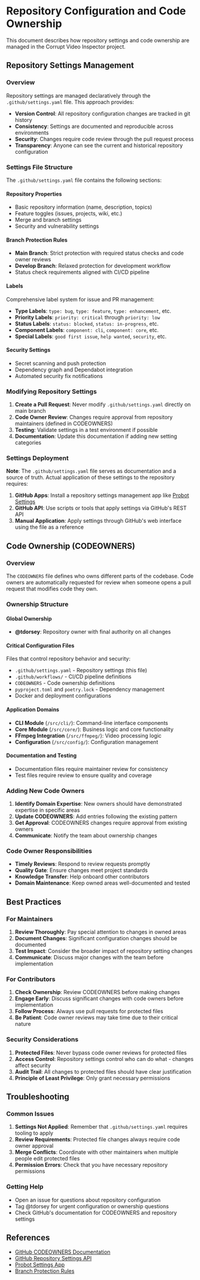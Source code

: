 # Repository Configuration and Code Ownership

This document describes how repository settings and code ownership are managed in the Corrupt Video Inspector project.

## Repository Settings Management

### Overview

Repository settings are managed declaratively through the `.github/settings.yaml` file. This approach provides:

- **Version Control**: All repository configuration changes are tracked in git history
- **Consistency**: Settings are documented and reproducible across environments
- **Security**: Changes require code review through the pull request process
- **Transparency**: Anyone can see the current and historical repository configuration

### Settings File Structure

The `.github/settings.yaml` file contains the following sections:

#### Repository Properties
- Basic repository information (name, description, topics)
- Feature toggles (issues, projects, wiki, etc.)
- Merge and branch settings
- Security and vulnerability settings

#### Branch Protection Rules
- **Main Branch**: Strict protection with required status checks and code owner reviews
- **Develop Branch**: Relaxed protection for development workflow
- Status check requirements aligned with CI/CD pipeline

#### Labels
Comprehensive label system for issue and PR management:
- **Type Labels**: `type: bug`, `type: feature`, `type: enhancement`, etc.
- **Priority Labels**: `priority: critical` through `priority: low`
- **Status Labels**: `status: blocked`, `status: in-progress`, etc.
- **Component Labels**: `component: cli`, `component: core`, etc.
- **Special Labels**: `good first issue`, `help wanted`, `security`, etc.

#### Security Settings
- Secret scanning and push protection
- Dependency graph and Dependabot integration
- Automated security fix notifications

### Modifying Repository Settings

1. **Create a Pull Request**: Never modify `.github/settings.yaml` directly on main branch
2. **Code Owner Review**: Changes require approval from repository maintainers (defined in CODEOWNERS)
3. **Testing**: Validate settings in a test environment if possible
4. **Documentation**: Update this documentation if adding new setting categories

### Settings Deployment

**Note**: The `.github/settings.yaml` file serves as documentation and a source of truth. Actual application of these settings to the repository requires:

1. **GitHub Apps**: Install a repository settings management app like [Probot Settings](https://github.com/probot/settings)
2. **GitHub API**: Use scripts or tools that apply settings via GitHub's REST API
3. **Manual Application**: Apply settings through GitHub's web interface using the file as a reference

## Code Ownership (CODEOWNERS)

### Overview

The `CODEOWNERS` file defines who owns different parts of the codebase. Code owners are automatically requested for review when someone opens a pull request that modifies code they own.

### Ownership Structure

#### Global Ownership
- **@tdorsey**: Repository owner with final authority on all changes

#### Critical Configuration Files
Files that control repository behavior and security:
- `.github/settings.yaml` - Repository settings (this file)
- `.github/workflows/` - CI/CD pipeline definitions  
- `CODEOWNERS` - Code ownership definitions
- `pyproject.toml` and `poetry.lock` - Dependency management
- Docker and deployment configurations

#### Application Domains
- **CLI Module** (`/src/cli/`): Command-line interface components
- **Core Module** (`/src/core/`): Business logic and core functionality
- **FFmpeg Integration** (`/src/ffmpeg/`): Video processing logic
- **Configuration** (`/src/config/`): Configuration management

#### Documentation and Testing
- Documentation files require maintainer review for consistency
- Test files require review to ensure quality and coverage

### Adding New Code Owners

1. **Identify Domain Expertise**: New owners should have demonstrated expertise in specific areas
2. **Update CODEOWNERS**: Add entries following the existing pattern
3. **Get Approval**: CODEOWNERS changes require approval from existing owners
4. **Communicate**: Notify the team about ownership changes

### Code Owner Responsibilities

- **Timely Reviews**: Respond to review requests promptly
- **Quality Gate**: Ensure changes meet project standards
- **Knowledge Transfer**: Help onboard other contributors
- **Domain Maintenance**: Keep owned areas well-documented and tested

## Best Practices

### For Maintainers

1. **Review Thoroughly**: Pay special attention to changes in owned areas
2. **Document Changes**: Significant configuration changes should be documented
3. **Test Impact**: Consider the broader impact of repository setting changes
4. **Communicate**: Discuss major changes with the team before implementation

### For Contributors

1. **Check Ownership**: Review CODEOWNERS before making changes
2. **Engage Early**: Discuss significant changes with code owners before implementation
3. **Follow Process**: Always use pull requests for protected files
4. **Be Patient**: Code owner reviews may take time due to their critical nature

### Security Considerations

1. **Protected Files**: Never bypass code owner reviews for protected files
2. **Access Control**: Repository settings control who can do what - changes affect security
3. **Audit Trail**: All changes to protected files should have clear justification
4. **Principle of Least Privilege**: Only grant necessary permissions

## Troubleshooting

### Common Issues

1. **Settings Not Applied**: Remember that `.github/settings.yaml` requires tooling to apply
2. **Review Requirements**: Protected file changes always require code owner approval
3. **Merge Conflicts**: Coordinate with other maintainers when multiple people edit protected files
4. **Permission Errors**: Check that you have necessary repository permissions

### Getting Help

- Open an issue for questions about repository configuration
- Tag @tdorsey for urgent configuration or ownership questions
- Check GitHub's documentation for CODEOWNERS and repository settings

## References

- [GitHub CODEOWNERS Documentation](https://docs.github.com/en/repositories/managing-your-repositorys-settings-and-features/customizing-your-repository/about-code-owners)
- [GitHub Repository Settings API](https://docs.github.com/en/rest/repos/repos)
- [Probot Settings App](https://github.com/probot/settings)
- [Branch Protection Rules](https://docs.github.com/en/repositories/configuring-branches-and-merges-in-your-repository/defining-the-mergeability-of-pull-requests/managing-a-branch-protection-rule)